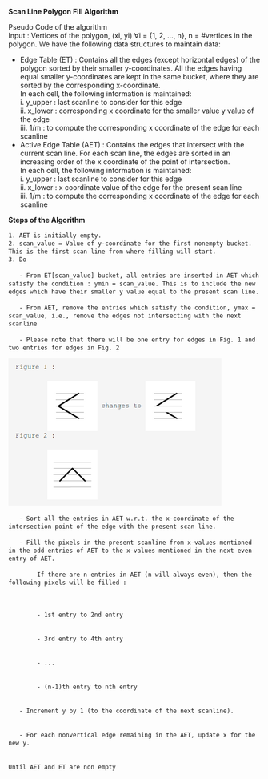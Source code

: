 **Scan Line Polygon Fill Algorithm**  

Pseudo Code of the algorithm  
Input : Vertices of the polygon, (xi, yi) ∀i = {1, 2, ..., n}, n = #vertices in the polygon. We have the following data structures to maintain data:     

- Edge Table (ET) : Contains all the edges (except horizontal edges) of the polygon sorted by their smaller y-coordinates. All the edges having equal smaller y-coordinates are kept in the same bucket, where they are sorted by the corresponding x-coordinate.  
 In each cell, the following information is maintained:  
   i. y_upper : last scanline to consider for this edge    
   ii. x_lower : corresponding x coordinate for the smaller value y value of the edge    
   iii. 1/m : to compute the corresponding x coordinate of the edge for each scanline     
- Active Edge Table (AET) : Contains the edges that intersect with the current scan line. For each scan line, the edges are sorted in an increasing order of the x coordinate of the point of intersection.  
 In each cell, the following information is maintained:  
   i. y_upper : last scanline to consider for this edge  
   ii. x_lower : x coordinate value of the edge for the present scan line  
    iii. 1/m : to compute the corresponding x coordinate of the edge for each scanline  

**Steps of the Algorithm**  

    1. AET is initially empty.  
    2. scan_value = Value of y-coordinate for the first nonempty bucket. This is the first scan line from where filling will start.  
    3. Do  
        	
       - From ET[scan_value] bucket, all entries are inserted in AET which satisfy the condition : ymin = scan_value. This is to include the new edges which have their smaller y value equal to the present scan line.  
        	
       - From AET, remove the entries which satisfy the condition, ymax = scan_value, i.e., remove the edges not intersecting with the next scanline  

       - Please note that there will be one entry for edges in Fig. 1 and two entries for edges in Fig. 2  
	
	
<img src="images/figures.png">
        	
        	
       - Sort all the entries in AET w.r.t. the x-coordinate of the intersection point of the edge with the present scan line.  
        	
       - Fill the pixels in the present scanline from x-values mentioned in the odd entries of AET to the x-values mentioned in the next even entry of AET.  

        	If there are n entries in AET (n will always even), then the following pixels will be filled :  

 
            	    
            - 1st entry to 2nd entry

            	    
            - 3rd entry to 4th entry

            	    
            - ... 

            	    
            - (n-1)th entry to nth entry

            	
       - Increment y by 1 (to the coordinate of the next scanline).  

        	
       - For each nonvertical edge remaining in the AET, update x for the new y.  


    Until AET and ET are non empty  



